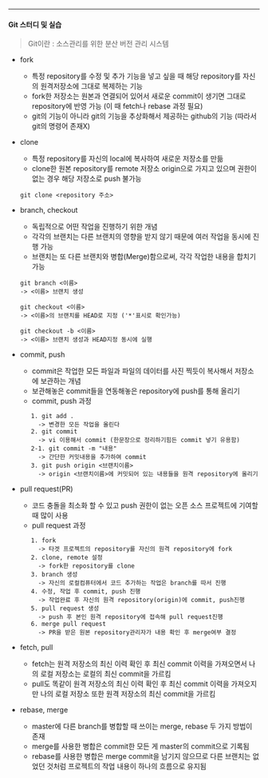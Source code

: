 -----

#### Git 스터디 및 실습
> Git이란 : 소스관리를 위한 분산 버전 관리 시스템
+ fork
  + 특정 repository를 수정 및 추가 기능을 넣고 싶을 때 해당 repository를 자신의 원격저장소에 그대로 복제하는 기능
  + fork한 저장소는 원본과 연결되어 있어서 새로운 commit이 생기면 그대로 repository에 반영 가능 (이 때 fetch나 rebase 과정 필요) 
  + git의 기능이 아니라 git의 기능을 추상화해서 제공하는 github의 기능 (따라서 git의 명령어 존재X)
+ clone
  + 특정 repository를 자신의 local에 복사하여 새로운 저장소를 만듦
  + clone한 원본 repository를 remote 저장소 origin으로 가지고 있으며 권한이 없는 경우 해당 저장소로 push 불가능
  ```
  git clone <repository 주소> 
  ``` 
+ branch, checkout
  + 독립적으로 어떤 작업을 진행하기 위한 개념
  + 각각의 브랜치는 다른 브랜치의 영향을 받지 않기 때문에 여러 작업을 동시에 진행 가능
  + 브랜치는 또 다른 브랜치와 병합(Merge)함으로써, 각각 작업한 내용을 합치기 가능
  ```
  git branch <이름>
  -> <이름> 브랜치 생성

  git checkout <이름>
  -> <이름>의 브랜치를 HEAD로 지정 ('*'표시로 확인가능)

  git checkout -b <이름>
  -> <이름> 브랜치 생성과 HEAD지정 동시에 실행
  ```

+ commit, push
  + commit은 작업한 모든 파일과 파일의 데이터를 사진 찍듯이 복사해서 저장소에 보관하는 개념
  + 보관해놓은 commit들을 연동해놓은 repository에 push를 통해 올리기
  + commit, push 과정
  ```
     1. git add .
       -> 변경한 모든 작업을 올린다
     2. git commit
       -> vi 이용해서 commit (한문장으로 정리하기힘든 commit 넣기 유용함)
     2-1. git commit -m "내용"
       -> 간단한 커밋내용을 추가하여 commit
     3. git push origin <브랜치이름>
       -> origin <브랜치이름>에 커밋되어 있는 내용들을 원격 repository에 올리기
  ```

+ pull request(PR)
  + 코드 충돌을 최소화 할 수 있고 push 권한이 없는 오픈 소스 프로젝트에 기여할 때 많이 사용
  + pull request 과정
  ```
     1. fork
       -> 타겟 프로젝트의 repository를 자신의 원격 repository에 fork
     2. clone, remote 설정
       -> fork한 repository를 clone
     3. branch 생성
       -> 자신의 로컬컴퓨터에서 코드 추가하는 작업은 branch를 따서 진행
     4. 수정, 작업 후 commit, push 진행
       -> 작업완료 후 자신의 원격 repository(origin)에 commit, push진행
     5. pull request 생성
       -> push 후 본인 원격 repository에 접속해 pull request진행
     6. merge pull request
       -> PR을 받은 원본 repository관리자가 내용 확인 후 merge여부 결정 
  ```

+ fetch, pull
  + fetch는 원격 저장소의 최신 이력 확인 후 최신 commit 이력을 가져오면서 나의 로컬 저장소는 로컬의 최신 commit을 가르킴
  + pull도 똑같이 원격 저장소의 최신 이력 확인 후 최신 commit 이력을 가져오지만 나의 로컬 저장소 또한 원격 저장소의 최신 commit을 가르킴

+ rebase, merge
  + master에 다른 branch를 병합할 때 쓰이는 merge, rebase 두 가지 방법이 존재
  + merge를 사용한 병합은 commit한 모든 게 master의 commit으로 기록됨
  + rebase를 사용한 병합은 merge commit을 남기지 않으므로 다른 브랜치는 없었던 것처럼 프로젝트의 작업 내용이 하나의 흐름으로 유지됨